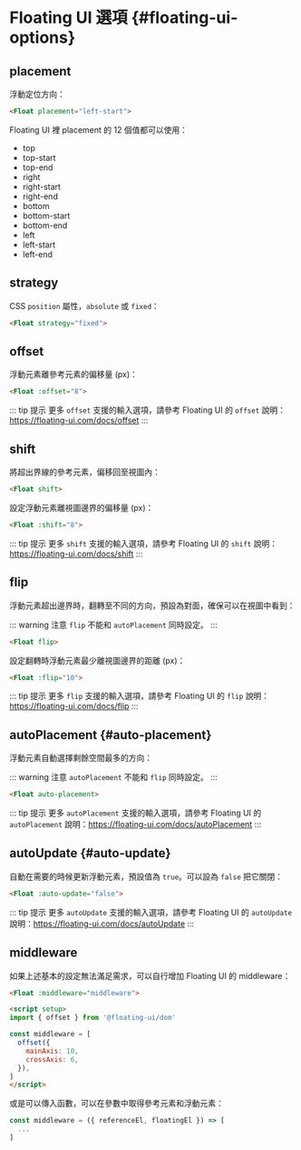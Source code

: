 # Floating UI 選項 {#floating-ui-options}

## placement

浮動定位方向：

```html
<Float placement="left-start">
```

Floating UI 裡 placement 的 12 個值都可以使用：

* top
* top-start
* top-end
* right
* right-start
* right-end
* bottom
* bottom-start
* bottom-end
* left
* left-start
* left-end

## strategy

CSS `position` 屬性，`absolute` 或 `fixed`：

```html
<Float strategy="fixed">
```

## offset

浮動元素離參考元素的偏移量 (px)：

```html
<Float :offset="8">
```

::: tip 提示
更多 `offset` 支援的輸入選項，請參考 Floating UI 的 `offset` 說明：https://floating-ui.com/docs/offset
:::

## shift

將超出界線的參考元素，偏移回至視圖內：

```html
<Float shift>
```

設定浮動元素離視圖邊界的偏移量 (px)：

```html
<Float :shift="8">
```

::: tip 提示
更多 `shift` 支援的輸入選項，請參考 Floating UI 的 `shift` 說明：https://floating-ui.com/docs/shift
:::

## flip

浮動元素超出邊界時，翻轉至不同的方向，預設為對面，確保可以在視圖中看到：

::: warning 注意
`flip` 不能和 `autoPlacement` 同時設定。
:::

```html
<Float flip>
```

設定翻轉時浮動元素最少離視圖邊界的距離 (px)：

```html
<Float :flip="10">
```

::: tip 提示
更多 `flip` 支援的輸入選項，請參考 Floating UI 的 `flip` 說明：https://floating-ui.com/docs/flip
:::

## autoPlacement {#auto-placement}

浮動元素自動選擇剩餘空間最多的方向：

::: warning 注意
`autoPlacement` 不能和 `flip` 同時設定。
:::

```html
<Float auto-placement>
```

::: tip 提示
更多 `autoPlacement` 支援的輸入選項，請參考 Floating UI 的 `autoPlacement` 說明：https://floating-ui.com/docs/autoPlacement
:::

<!-- ## hide

當無法看到參考元素時，就會隱藏浮動元素： -->

## autoUpdate {#auto-update}

自動在需要的時候更新浮動元素，預設值為 `true`。可以設為 `false` 把它關閉：

```html
<Float :auto-update="false">
```

::: tip 提示
更多 `autoUpdate` 支援的輸入選項，請參考 Floating UI 的 `autoUpdate` 說明：https://floating-ui.com/docs/autoUpdate
:::

## middleware

如果上述基本的設定無法滿足需求，可以自行增加 Floating UI 的 middleware：

```html
<Float :middleware="middleware">

<script setup>
import { offset } from '@floating-ui/dom'

const middleware = [
  offset({
    mainAxis: 10,
    crossAxis: 6,
  }),
]
</script>
```

或是可以傳入函數，可以在參數中取得參考元素和浮動元素：

```js
const middleware = ({ referenceEl, floatingEl }) => [
  ...
]
```
